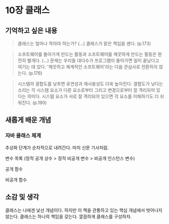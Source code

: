 # 10장 클래스

## 기억하고 싶은 내용

> 클래스는 얼마나 작아야 하는가? (...) 클래스가 맡은 책임을 센다. (p.173)

> 소프트웨어를 돌아가게 만드는 활동과 소프트웨어를 깨끗하게 만드는 활동은 완전히 별개다. (...) 문제는 우리들 대다수가 프로그램이 돌아가면 일이 끝났다고 여기는 데 있다. '깨끗하고 체계적인 소프트웨어'라는 다음 관심사로 전환하지 않는다. (p.176)

> 시스템의 결합도를 낮추면 유연성과 재사용성도 더욱 높아진다. 결합도가 낮다는 소리는 각 시스템 요소가 다른 요소로부터 그리고 변경으로부터 잘 격리되어 있다는 의미다. 시스템 요소가 서로 잘 격리되어 있으면 각 요소를 이해하기도 더 쉬워진다. (p.190)

## 새롭게 배운 개념

### 자바 클래스 체계

추상화 단계가 순차적으로 내려간다. 마치 신문 기사처럼.

변수 목록 (정적 공개 상수 > 정적 비공개 변수 > 비공개 인스턴스 변수)

공개 함수

비공개 함수

## 소감 및 생각

클래스는 나에겐 낯선 개념이다. 하지만 이 책을 관통하고 있는 핵심 개념에서 벗어나지 않는다. 클래스는 하나의 책임을 갖는다. 깔끔하게 클래스를 구성하자.


